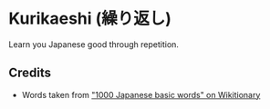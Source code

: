 # Kurikaeshi (繰り返し)

Learn you Japanese good through repetition.

## Credits

* Words taken from ["1000 Japanese basic words" on Wikitionary](https://en.wiktionary.org/wiki/Appendix:1000_Japanese_basic_words)
